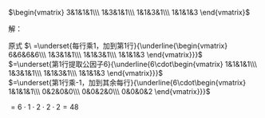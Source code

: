 $\begin{vmatrix}  
3&1&1&1\\\  
1&3&1&1\\\  
1&1&3&1\\\  
1&1&1&3  
\end{vmatrix}$  
  
解：  
  
原式 $\ =\underset{每行乘1，加到第1行}{\underline{\begin{vmatrix}  
6&6&6&6\\\  
1&3&1&1\\\  
1&1&3&1\\\  
1&1&1&3  
\end{vmatrix}}}$  
$=\underset{第1行提取公因子6}{\underline{6\cdot\begin{vmatrix}  
1&1&1&1\\\  
1&3&1&1\\\  
1&1&3&1\\\  
1&1&1&3  
\end{vmatrix}}}$  
$=\underset{第1行乘-1，加到其余每行}{\underline{6\cdot\begin{vmatrix}  
1&1&1&1\\\  
0&2&0&0\\\  
0&0&2&0\\\  
0&0&0&2  
\end{vmatrix}}}$  
  
$=6\cdot1\cdot2\cdot2\cdot2=48$  
